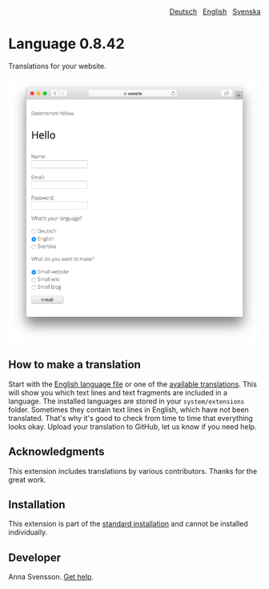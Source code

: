 <p align="right"><a href="README-de.md">Deutsch</a> &nbsp; <a href="README.md">English</a> &nbsp; <a href="README-sv.md">Svenska</a></p>

# Language 0.8.42

Translations for your website.

<p align="center"><img src="language-screenshot.png?raw=true" alt="Screenshot"></p>

## How to make a translation

Start with the [English language file](https://github.com/annaesvensson/yellow-language/blob/main/translations/english/english.php) or one of the [available translations](https://github.com/annaesvensson/yellow-language/tree/main/translations). This will show you which text lines and text fragments are included in a language. The installed languages are stored in your `system/extensions` folder. Sometimes they contain text lines in English, which have not been translated. That's why it's good to check from time to time that everything looks okay. Upload your translation to GitHub, let us know if you need help.

## Acknowledgments

This extension includes translations by various contributors. Thanks for the great work.

## Installation

This extension is part of the [standard installation](https://github.com/datenstrom/yellow) and cannot be installed individually.

## Developer

Anna Svensson. [Get help](https://datenstrom.se/yellow/help/).

